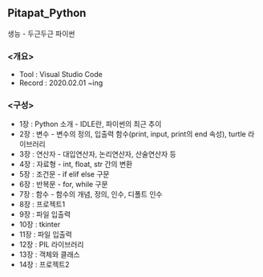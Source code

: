 ## Pitapat_Python
생능 - 두근두근 파이썬


### <개요>

- Tool : Visual Studio Code
- Record : 2020.02.01 ~ing


### <구성>

- 1장 : Python 소개 - IDLE란, 파이썬의 최근 추이
- 2장 : 변수 - 변수의 정의, 입출력 함수(print, input, print의 end 속성), turtle 라이브러리
- 3장 : 연산자 - 대입연산자, 논리연산자, 산술연산자 등
- 4장 : 자료형 - int, float, str 간의 변환
- 5장 : 조건문 - if elif else 구문
- 6장 : 반복문 - for, while 구문
- 7장 : 함수 - 함수의 개념, 정의, 인수, 디폴트 인수 
- 8장 : 프로젝트1
- 9장 : 파일 입출력
- 10장 : tkinter 
- 11장 : 파일 입출력
- 12장 : PIL 라이브러리
- 13장 : 객체와 클래스
- 14장 : 프로젝트2
